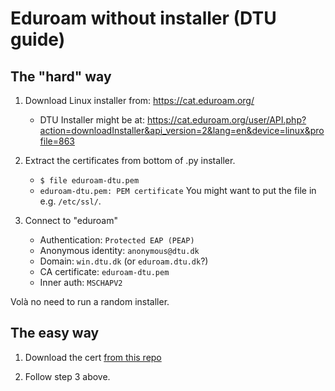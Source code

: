 # Eduroam without installer (DTU guide)

## The "hard" way

1) Download Linux installer from: https://cat.eduroam.org/
   - DTU Installer might be at: https://cat.eduroam.org/user/API.php?action=downloadInstaller&api_version=2&lang=en&device=linux&profile=863

2) Extract the certificates from bottom of .py installer.
   - `$ file eduroam-dtu.pem`
   - `eduroam-dtu.pem: PEM certificate`
   You might want to put the file in e.g. `/etc/ssl/`.

3) Connect to "eduroam"
   - Authentication: `Protected EAP (PEAP)`
   - Anonymous identity: `anonymous@dtu.dk`
   - Domain: `win.dtu.dk` (or `eduroam.dtu.dk`?)
   - CA certificate: `eduroam-dtu.pem`
   - Inner auth: `MSCHAPV2`

Volà no need to run a random installer.

## The easy way

1) Download the cert [from this repo](https://raw.githubusercontent.com/NicolaiSoeborg/eduroam/master/eduroam-dtu.pem)

2) Follow step 3 above.
